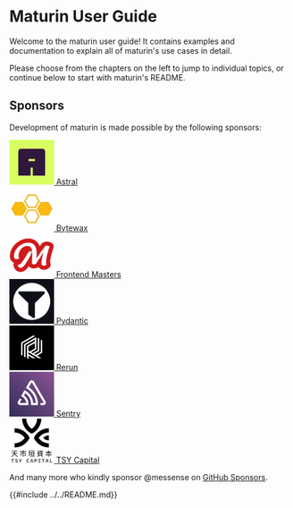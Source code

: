 # Maturin User Guide

Welcome to the maturin user guide! It contains examples and documentation to explain all of maturin's use cases in detail.

Please choose from the chapters on the left to jump to individual topics, or continue below to start with maturin's README.

## Sponsors

Development of maturin is made possible by the following sponsors:

<div class="sponsors">
  <div>
    <a rel="sponsored" target="_blank" href="https://astral.sh">
      <img src="./assets/sponsors/astral.png" alt="Astral" width="80" height="80" />
      <span>Astral</span>
    </a>
  </div>
  <div>
    <a rel="sponsored" target="_blank" href="http://bytewax.io">
      <img src="./assets/sponsors/bytewax.png" alt="Bytewax" width="80" height="80" />
      <span>Bytewax</span>
    </a>
  </div>
  <div>
    <a rel="sponsored" target="_blank" href="https://frontendmasters.com">
      <img src="./assets/sponsors/frontend-masters.png" alt="Frontend Masters" width="80" height="80" />
      <span>Frontend Masters</span>
    </a>
  </div>
  <div>
    <a rel="sponsored" target="_blank" href="https://pydantic.dev">
      <img src="./assets/sponsors/pydantic.png" alt="Pydantic" width="80" height="80" />
      <span>Pydantic</span>
    </a>
  </div>
  <div>
    <a rel="sponsored" target="_blank" href="https://www.rerun.io">
      <img src="./assets/sponsors/rerun.png" alt="Rerun" width="80" height="80" />
      <span>Rerun</span>
    </a>
  </div>
  <div>
    <a rel="sponsored" target="_blank" href="http://sentry.io">
      <img src="./assets/sponsors/sentry.png" alt="Sentry" width="80" height="80" />
      <span>Sentry</span>
    </a>
  </div>
  <div>
    <a rel="sponsored" target="_blank" href="https://tsycapital.com">
      <img src="./assets/sponsors/tsy-capital.png" alt="TSY Capital" width="80" height="80" />
      <span>TSY Capital</span>
    </a>
  </div>
</div>

And many more who kindly sponsor @messense on [GitHub Sponsors](https://github.com/sponsors/messense#sponsors).

{{#include ../../README.md}}
